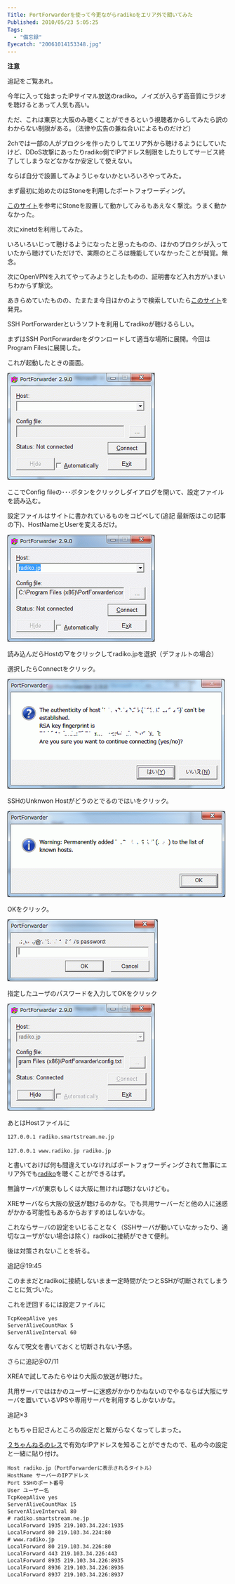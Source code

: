 ```yaml
---
Title: PortForwarderを使って今更ながらradikoをエリア外で聞いてみた
Published: 2010/05/23 5:05:25
Tags:
  - "備忘録"
Eyecatch: "20061014153348.jpg"
---
```

**注意**

追記をご覧あれ。

今年に入って始まったIPサイマル放送のradiko。ノイズが入らず高音質にラジオを聴けるとあって人気も高い。

ただ、これは東京と大阪のみ聴くことができるという視聴者からしてみたら訳のわからない制限がある。（法律や広告の兼ね合いによるものだけど）

2chでは一部の人がプロクシを作ったりしてエリア外から聴けるようにしていたけど、DDoS攻撃にあったりradiko側でIPアドレス制限をしたりしてサービス終了してしまうなどなかなか安定して使えない。

ならば自分で設置してみようじゃないかといろいろやってみた。

まず最初に始めたのはStoneを利用したポートフォワーディング。

[このサイト](http://padoo-padoo.blogspot.com/2010/03/radiko.html)を参考にStoneを設置して動かしてみるもあえなく撃沈。うまく動かなかった。

次にxinetdを利用してみた。

いろいろいじって聴けるようになったと思ったものの、ほかのプロクシが入っていたから聴けていただけで、実際のところは機能していなかったことが発覚。無念。

次にOpenVPNを入れてやってみようとしたものの、証明書など入れ方がいまいちわからず撃沈。

あきらめていたものの、たまたま今日ほかのようで検索していたら[このサイト](http://tomocha.net/diary/?201005a#201005043)を発見。

SSH PortForwarderというソフトを利用してradikoが聴けるらしい。

まずはSSH PortForwarderをダウンロードして適当な場所に展開。今回はProgram Filesに展開した。

これが起動したときの画面。

![](20140120002950.gif) 

ここでConfig fileの･･･ボタンをクリックしダイアログを開いて、設定ファイルを読み込む。

設定ファイルはサイトに書かれているものをコピペして(追記 最新版はこの記事の下)、HostNameとUserを変えるだけ。

![](20140120002956.gif) 

読み込んだらHostの▽をクリックしてradiko.jpを選択（デフォルトの場合）

選択したらConnectをクリック。

![](20140120003003.gif) 

SSHのUnknwon Hostがどうのとでるのではいをクリック。

![](20140120003014.gif) 

OKをクリック。

![](20140120003025.gif) 

指定したユーザのパスワードを入力してOKをクリック

![](20140120003035.gif) 

あとはHostファイルに

```
127.0.0.1 radiko.smartstream.ne.jp

127.0.0.1 www.radiko.jp radiko.jp
```

と書いておけば何も間違えていなければポートフォワーディングされて無事にエリア外でも[radiko](http://d.hatena.ne.jp/keyword/radiko)を聴くことができるはず。

無論サーバが東京もしくは大阪に無ければ聴けないけども。

XREサーバなら大阪の放送が聴けるのかな。でも共用サーバーだと他の人に迷惑がかかる可能性もあるからおすすめはしないかな。

これならサーバの設定をいじることなく（SSHサーバが動いていなかったり、適切なユーザがない場合は除く）radikoに接続ができて便利。

後は対策されないことを祈る。

追記＠19:45

このままだとradikoに接続しないまま一定時間がたつとSSHが切断されてしまうことに気づいた。

これを迂回するには設定ファイルに
```
TcpKeepAlive yes  
ServerAliveCountMax 5  
ServerAliveInterval 60
```
なんて呪文を書いておくと切断されない予感。

さらに追記＠07/11  

XREAで試してみたらやはり大阪の放送が聴けた。

共用サーバではほかのユーザーに迷惑がかかりかねないのでやるならば大阪にサーバを置いているVPSや専用サーバを利用するしかないかな。

追記×3  

ともちゃ日記さんところの設定だと繋がらなくなってしまった。

[２ちゃんねるのレス](http://toki.2ch.net/test/read.cgi/am/1291251411/87)で有効なIPアドレスを知ることができたので、私の今の設定と一緒に貼り付け。
```
Host radiko.jp（PortForwarderに表示されるタイトル）
HostName サーバーのIPアドレス
Port SSHのポート番号
User ユーザー名
TcpKeepAlive yes
ServerAliveCountMax 15
ServerAliveInterval 80
# radiko.smartstream.ne.jp
LocalForward 1935 219.103.34.224:1935
LocalForward 80 219.103.34.224:80
# www.radiko.jp
LocalForward 80 219.103.34.226:80
LocalForward 443 219.103.34.226:443
LocalForward 8935 219.103.34.226:8935
LocalForward 8936 219.103.34.226:8936
LocalForward 8937 219.103.34.226:8937
```